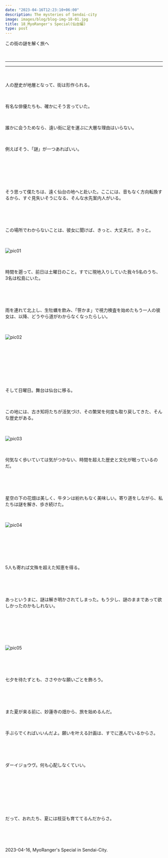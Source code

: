```yaml
---
date: "2023-04-16T12:23:10+06:00"
description: The mysteries of Sendai-city
image: images/blog/blog-img-18-01.jpg
title: 18_MyoRanger's Special(仙台編)
type: post
---
```



この街の謎を解く旅へ

　

------
------

　

人の歴史が地層となって、街は形作られる。

　

有名な俳優たちも、確かにそう言っていた。

　

誰かに会うためなら、遠い街に足を運ぶに大層な理由はいらない。

　

例えばそう、「謎」が一つあればいい。

　


　


　



そう思って僕たちは、遠く仙台の地へと赴いた。ここには、音もなく方向転換するから、すぐ見失いそうになる、そんな水先案内人がいる。


　


　



この場所でわからないことは、彼女に聞けば、きっと、大丈夫だ。きっと。

　

![pic01](https://mrunadon.github.io/caffeproject/images/blog/blog-img-18-05.jpg)

　


時間を遡って、前日は土曜日のこと。すでに現地入りしていた我々5名のうち、3名は松島にいた。

　

　

雨を連れて北上し、生牡蠣を飲み、「笹かま」で視力検査を始めたもう一人の彼女は、以降、どうやら道がわからなくなったらしい。

　

![pic02](https://mrunadon.github.io/caffeproject/images/blog/blog-img-18-04.jpg)

　

　


　



　

そして日曜日。舞台は仙台に移る。

　

この地には、古き知将たちが活気づけ、その繁栄を何度も取り戻してきた、そんな歴史がある。

　

![pic03](https://mrunadon.github.io/caffeproject/images/blog/blog-img-18-02.jpg)

　　

何気なく歩いていては気がつかない、時間を超えた歴史と文化が眠っているのだ。


　


　



星空の下の花畑は美しく、牛タンは紛れもなく美味しい。寄り道をしながら、私たちは謎を解き、歩き続けた。

　

![pic04](https://mrunadon.github.io/caffeproject/images/blog/blog-img-18-03.jpg)

　


　


　


5人も寄れば文殊を超えた知恵を得る。


　


　

あっというまに、謎は解き明かされてしまった。もう少し、謎のままであって欲しかったのかもしれない。

　

　


　


![pic05](https://mrunadon.github.io/caffeproject/images/blog/blog-img-18-07.jpg)

　

　

七夕を待たずとも、ささやかな願いごとを飾ろう。

　


　

また夏が来る前に、妙蓮寺の畑から、旅を始めるんだ。

　


手ぶらでくればいいんだよ。願いを叶える計画は、すでに進んでいるからさ。

　


　

ダーイジョウヴ。何も心配しなくていい。

　


　


　


　

だって、おれたち、夏には枝豆も育ててるんだからさ。

　


　

2023-04-16, MyoRanger's Special in Sendai-City.
